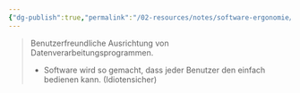 ```yaml
---
{"dg-publish":true,"permalink":"/02-resources/notes/software-ergonomie/","tags":["LF08"],"noteIcon":"","updated":"2024-06-17T11:06:33.350+02:00"}
---
```


> Benutzerfreundliche Ausrichtung von Datenverarbeitungsprogrammen.
> - Software wird so gemacht, dass jeder Benutzer den einfach bedienen kann.
> (Idiotensicher)